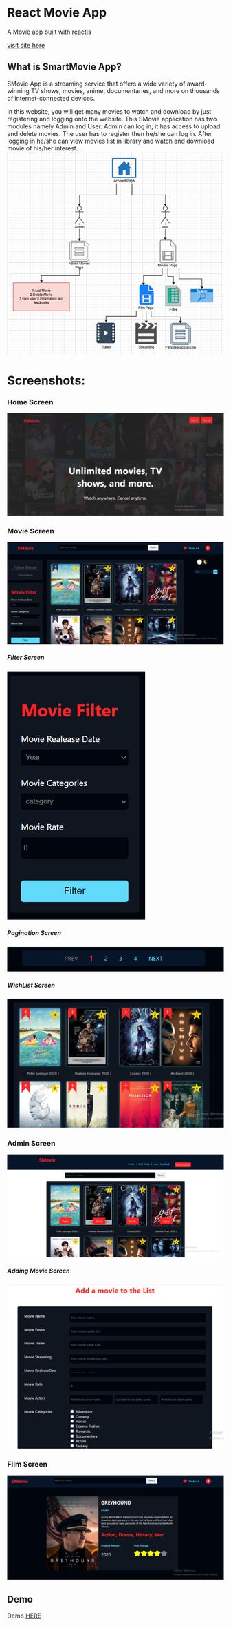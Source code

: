 # React Movie App

A Movie app built with reactjs

[visit site here](https://nedrakrifa.github.io/react-movie-app/)

## What is SmartMovie App?

SMovie App is a streaming service that offers a wide variety of award-winning TV shows, movies, anime, documentaries, and more on thousands of internet-connected devices.

In this website, you will get many movies to watch and download by just registering and logging onto the website. This SMovie application has two modules namely Admin and User. Admin can log in, it has access to upload and delete movies. The user has to register then he/she can log in. After logging in he/she can view movies list in library and watch and download movie of his/her interest.
![Program App](/public/assets/account.PNG)

# Screenshots:

### Home Screen

![Home Screen](/public/assets/homepage.PNG)

### Movie Screen

![Movie Screen](/public/assets/movie.PNG)

##### Filter Screen

![Filter Screen](/public/assets/filter.PNG)

##### Pagination Screen

![Pagination Screen](/public/assets/pagination.PNG)

##### WishList Screen

![WishList Screen](/public/assets/wishlist.PNG)

### Admin Screen

![Admin Screen](/public/assets/admin.PNG)

##### Adding Movie Screen

![Adding Movie Screen](/public/assets/add1.PNG)

### Film Screen

![Film Screen](/public/assets/film.PNG)

## Demo
Demo [HERE](https://nedrakrifa.github.io/react-movie-app/)
